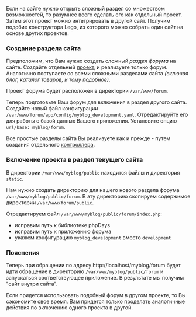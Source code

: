 Если на сайте нужно открыть сложный раздел со множеством возможностей, то разумнее всего сделать его как отдельный проект. Затем этот проект можно интегрировать в другой сайт. Получим подобие конструктора Lego, из которого можно собрать один сайт на основе других проектов.

### Создание раздела сайта ###

Предположим, что Вам нужно создать сложный _раздел форума_ на сайте. Создайте отдельный [проект](RuInstall.md), и реализуете только форум. Аналогично поступаете со всеми сложными разделами сайта _(включая блог, каталог товаров, и тому подобное)_.

Проект форума будет расположен в директории `/var/www/forum`.

Теперь подготовьте Ваш форум для включения в раздел другого сайта. Создайте новый файл конфигурации `/var/www/forum/app/config/myblog_development.yaml`. Отредактируйте его для работы с базой данных Вашего приложения. Установите опцию `url/base: myblog/forum`.

Все простые разделы сайта Вы реализуете как и прежде - путем создания отдельного [контроллера](RuController.md).

### Включение проекта в раздел текущего сайта ###

В директории `/var/www/myblog/public` находится файлы и директория `static`.

Нам нужно создать директорию для нашего нового раздела форума `/var/www/myblog/public/forum`. В эту директорию скопируем содержимое директории `/var/www/forum/public`.

Отредактируем файл `/var/www/myblog/public/forum/index.php`:
  * исправим путь к библиотеке phpDays
  * исправим путь к приложению форума
  * укажем конфигурацию `myblog_development` вместо `development`

### Пояснения ###

Теперь при обращении по адресу http://localhost/myblog/forum будет идти обращение в директорию `/var/www/myblog/public/forum` и запускаться соответствующее приложение. В результате мы получим "сайт внутри сайта".

Если придется использовать подобный форум в другом проекте, то Вы сэкономите свое время. Вам придется только проделать аналогичные действия по включению одного проекта в другой.